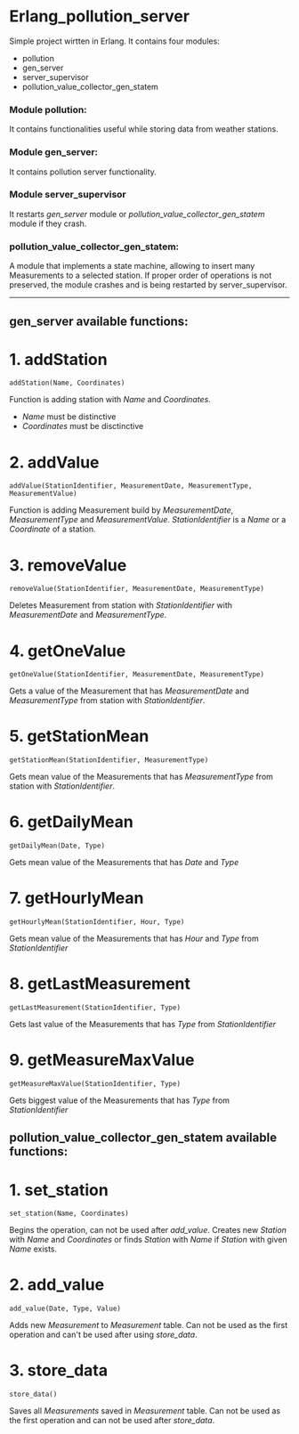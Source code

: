 # Erlang_pollution_server
Simple project wirtten in Erlang. It contains four modules:
* pollution
* gen_server
* server_supervisor
* pollution_value_collector_gen_statem
### Module pollution:
It contains functionalities useful while storing data from weather stations.
### Module gen_server:
It contains pollution server functionality.
### Module server_supervisor
It restarts *gen_server* module or *pollution_value_collector_gen_statem* module if they crash.
### pollution_value_collector_gen_statem:
A module that implements a state machine, allowing to insert many Measurements to a selected station. If proper order of operations is not preserved, the module crashes and is being restarted by server_supervisor.

-----

## gen_server available functions:
# 1. addStation
```
addStation(Name, Coordinates)
```
Function is adding station with *Name* and *Coordinates*.
* *Name* must be distinctive
* *Coordinates* must be disctinctive

# 2. addValue
```
addValue(StationIdentifier, MeasurementDate, MeasurementType, MeasurementValue)
```
Function is adding Measurement build by *MeasurementDate*, *MeasurementType* and *MeasurementValue*.
*StationIdentifier* is a *Name* or a *Coordinate* of a station.

# 3. removeValue
```
removeValue(StationIdentifier, MeasurementDate, MeasurementType)
```
Deletes Measurement from station with *StationIdentifier* with *MeasurementDate* and *MeasurementType*.

# 4. getOneValue
```
getOneValue(StationIdentifier, MeasurementDate, MeasurementType)
```
Gets a value of the Measurement that has *MeasurementDate* and *MeasurementType* from station with *StationIdentifier*.

# 5. getStationMean
```
getStationMean(StationIdentifier, MeasurementType)
```
Gets mean value of the Measurements that has *MeasurementType* from station with *StationIdentifier*.

# 6. getDailyMean
```
getDailyMean(Date, Type)
```
Gets mean value of the Measurements that has *Date* and *Type*

# 7. getHourlyMean
```
getHourlyMean(StationIdentifier, Hour, Type)
```
Gets mean value of the Measurements that has *Hour* and *Type* from *StationIdentifier*

# 8. getLastMeasurement
```
getLastMeasurement(StationIdentifier, Type)
```
Gets last value of the Measurements that has *Type* from *StationIdentifier*

# 9. getMeasureMaxValue
```
getMeasureMaxValue(StationIdentifier, Type)
```
Gets biggest value of the Measurements that has *Type* from *StationIdentifier*

## pollution_value_collector_gen_statem available functions:
# 1. set_station
```
set_station(Name, Coordinates)
```
Begins the operation, can not be used after *add_value*. Creates new *Station* with *Name* and *Coordinates* or finds *Station* with *Name* if *Station* with given *Name* exists.
# 2. add_value
```
add_value(Date, Type, Value)
```
Adds new *Measurement* to *Measurement* table. Can not be used as the first operation and can't be used after using *store_data*.
# 3. store_data
```
store_data()
```
Saves all *Measurements* saved in *Measurement* table. Can not be used as the first operation and can not be used after *store_data*.
